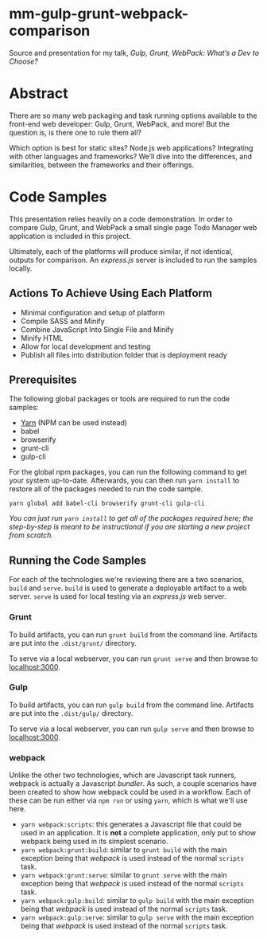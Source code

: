 # mm-gulp-grunt-webpack-comparison
Source and presentation for my talk, _Gulp, Grunt, WebPack: What’s a Dev to Choose?_

# Abstract
There are so many web packaging and task running options available to the front-end web developer: Gulp, Grunt, WebPack, and more! But the question is, is there one to rule them all?

Which option is best for static sites? Node.js web applications? Integrating with other languages and frameworks? We’ll dive into the differences, and similarities, between the frameworks and their offerings.

# Code Samples
This presentation relies heavily on a code demonstration. In order to compare Gulp, Grunt, and WebPack a small single page Todo Manager web application is included in this project.

Ultimately, each of the platforms will produce similar, if not identical, outputs for comparison. An _express.js_ server is included to run the samples locally.

## Actions To Achieve Using Each Platform
- Minimal configuration and setup of platform
- Compile SASS and Minify
- Combine JavaScript Into Single File and Minify
- Minify HTML
- Allow for local development and testing
- Publish all files into distribution folder that is deployment ready

## Prerequisites

The following global packages or tools are required to run the code samples:

* [Yarn](https://yarnpkg.com/en/docs/install) (NPM can be used instead)
* babel
* browserify
* grunt-cli
* gulp-cli

For the global npm packages, you can run the following command to get your system up-to-date. Afterwards, you can then run `yarn install` to restore all of the packages needed to run the code sample.

`yarn global add babel-cli browserify grunt-cli gulp-cli`

_You can just run `yarn install` to get all of the packages required here; the step-by-step is meant to be instructional if you are starting a new project from scratch._

## Running the Code Samples

For each of the technologies we're reviewing there are a two scenarios, `build` and `serve`. `build` is used to generate a deployable artifact to a web server. `serve` is used for local testing via an _express.js_ web server.

### Grunt

To build artifacts, you can run `grunt build` from the command line. Artifacts are put into the `.dist/grunt/` directory.

To serve via a local webserver, you can run `grunt serve` and then browse to [localhost:3000](http://localhost:3000/).

### Gulp

To build artifacts, you can run `gulp build` from the command line. Artifacts are put into the `.dist/gulp/` directory.

To serve via a local webserver, you can run `gulp serve` and then browse to [localhost:3000](http://localhost:3001/).

### webpack

Unlike the other two technologies, which are Javascript task runners, webpack is actually a Javascript _bundler_. As such, a couple scenarios have been created to show how webpack could be used in a workflow. Each of these can be run either via `npm run` or using `yarn`, which is what we'll use here.

* `yarn webpack:scripts`: this generates a Javascript file that could be used in an application. It is **not** a complete application, only put to show webpack being used in its simplest scenario.
* `yarn webpack:grunt:build`: similar to `grunt build` with the main exception being that _webpack_ is used instead of the normal `scripts` task.
* `yarn webpack:grunt:serve`: similar to `grunt serve` with the main exception being that _webpack_ is used instead of the normal `scripts` task.
* `yarn webpack:gulp:build`: similar to `gulp build` with the main exception being that _webpack_ is used instead of the normal `scripts` task.
* `yarn webpack:gulp:serve`: similar to `gulp serve` with the main exception being that _webpack_ is used instead of the normal `scripts` task.